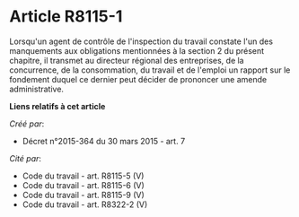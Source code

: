 # Article R8115-1

Lorsqu'un agent de contrôle de l'inspection du travail constate l'un des manquements aux obligations mentionnées à la section
2 du présent chapitre, il transmet au directeur régional des entreprises, de la concurrence, de la consommation, du travail
et de l'emploi un rapport sur le fondement duquel ce dernier peut décider de prononcer une amende administrative.

**Liens relatifs à cet article**

_Créé par_:

  - Décret n°2015-364 du 30 mars 2015 - art. 7

_Cité par_:

  - Code du travail - art. R8115-5 (V)
  - Code du travail - art. R8115-6 (V)
  - Code du travail - art. R8115-9 (V)
  - Code du travail - art. R8322-2 (V)
